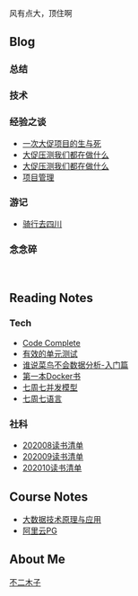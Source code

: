 风有点大，顶住啊

## Blog


### 总结


### 技术


### 经验之谈
- [一次大促项目的生与死](blog/一次大促项目的生与死.md)
- [大促压测我们都在做什么](blog/大促压测我们都在做什么.md)
- [大促压测我们都在做什么](blog/大促性能优化我们在做什么.md)
- [项目管理](blog/以小窥大项目管理与敏捷开发.md)



### 游记
- [骑行去四川](blog/骑行去四川.md)


### 念念碎

<br>

## Reading Notes

### Tech

- [Code Complete](reading-notes/tech/code-complete.md)
- [有效的单元测试](reading-notes/tech/有效的单元测试.md)
- [谁说菜鸟不会数据分析-入门篇](reading-notes/tech/谁说菜鸟不会数据分析-入门篇.md)
- [第一本Docker书](reading-notes/tech/第一本Docker书.md)
- [七周七并发模型](reading-notes/tech/七周七并发模型.md)
- [七周七语言](reading-notes/tech/七周七语言.md)

### 社科
- [202008读书清单](reading-notes/社科/202008.md)
- [202009读书清单](reading-notes/社科/202009.md)
- [202010读书清单](reading-notes/社科/202010.md)


## Course Notes

- [大数据技术原理与应用](course-notes/大数据技术原理与应用.md)
- [阿里云PG](course-notes/听说PG很给力.md)

## About Me

[不二木子](about-me.md)